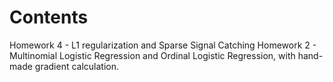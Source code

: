 # Contents
Homework 4 - L1 regularization and Sparse Signal Catching 
Homework 2 - Multinomial Logistic Regression and Ordinal Logistic Regression, with hand-made gradient calculation.
